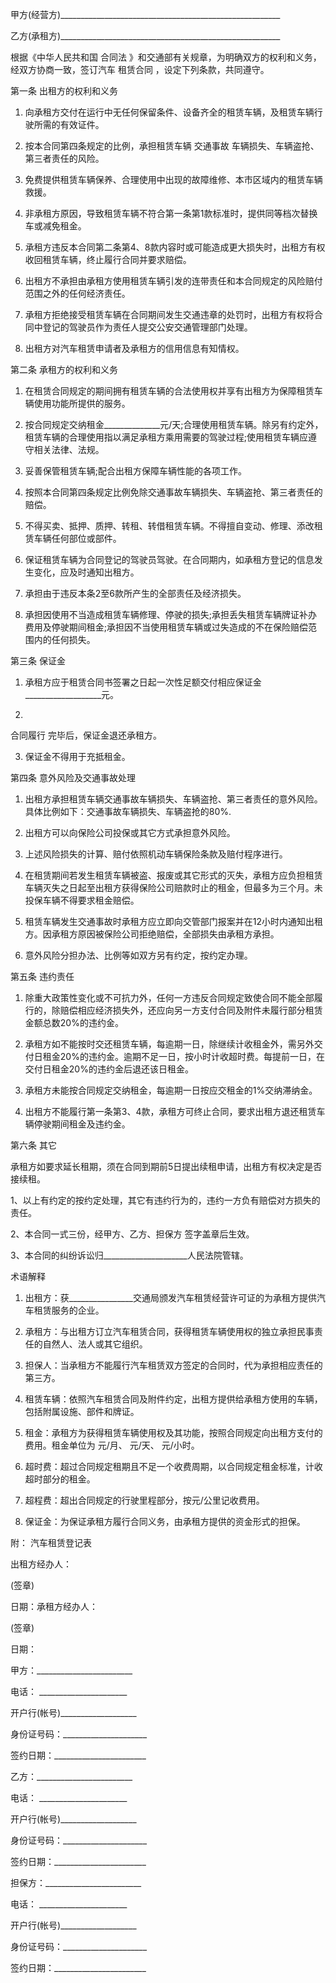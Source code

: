 
 


甲方(经营方)_______________________________________________________


乙方(承租方)_______________________________________________________


根据《中华人民共和国
合同法
》和交通部有关规章，为明确双方的权利和义务，经双方协商一致，签订汽车
租赁合同
，设定下列条款，共同遵守。


第一条 出租方的权利和义务


1. 向承租方交付在运行中无任何保留条件、设备齐全的租赁车辆，及租赁车辆行驶所需的有效证件。


2. 按本合同第四条规定的比例，承担租赁车辆
交通事故
车辆损失、车辆盗抢、第三者责任的风险。


3. 免费提供租赁车辆保养、合理使用中出现的故障维修、本市区域内的租赁车辆救援。


4. 非承租方原因，导致租赁车辆不符合第一条第1款标准时，提供同等档次替换车或减免租金。


5. 承租方违反本合同第二条第4、8款内容时或可能造成更大损失时，出租方有权收回租赁车辆，终止履行合同并要求赔偿。


6. 出租方不承担由承租方使用租赁车辆引发的连带责任和本合同规定的风险赔付范围之外的任何经济责任。


7. 承租方拒绝接受租赁车辆在合同期间发生交通违章的处罚时，出租方有权将合同中登记的驾驶员作为责任人提交公安交通管理部门处理。


8. 出租方对汽车租赁申请者及承租方的信用信息有知情权。


第二条 承租方的权利和义务


1. 在租赁合同规定的期间拥有租赁车辆的合法使用权并享有出租方为保障租赁车辆使用功能所提供的服务。


2. 按合同规定交纳租金______________元/天;合理使用租赁车辆。除另有约定外，租赁车辆的合理使用指以满足承租方乘用需要的驾驶过程;使用租赁车辆应遵守相关法律、法规。


3. 妥善保管租赁车辆;配合出租方保障车辆性能的各项工作。


4. 按照本合同第四条规定比例免除交通事故车辆损失、车辆盗抢、第三者责任的赔偿。


5. 不得买卖、抵押、质押、转租、转借租赁车辆。不得擅自变动、修理、添改租赁车辆任何部位或部件。


6. 保证租赁车辆为合同登记的驾驶员驾驶。在合同期内，如承租方登记的信息发生变化，应及时通知出租方。


7. 承担由于违反本条2至6款所产生的全部责任及经济损失。


8. 承担因使用不当造成租赁车辆修理、停驶的损失;承担丢失租赁车辆牌证补办费用及停驶期间租金;承担因不当使用租赁车辆或过失造成的不在保险赔偿范围内的任何损失。


第三条 保证金


1. 承租方应于租赁合同书签署之日起一次性足额交付相应保证金___________________元。


2. 
合同履行
完毕后，保证金退还承租方。


3. 保证金不得用于充抵租金。


第四条 意外风险及交通事故处理


1. 出租方承担租赁车辆交通事故车辆损失、车辆盗抢、第三者责任的意外风险。具体比例如下：交通事故车辆损失、车辆盗抢的80%.


2. 出租方可以向保险公司投保或其它方式承担意外风险。


3. 上述风险损失的计算、赔付依照机动车辆保险条款及赔付程序进行。


4. 在租赁期间若发生租赁车辆被盗、报废或其它形式的灭失，承租方应负担租赁车辆灭失之日起至出租方获得保险公司赔款时止的租金，但最多为三个月。未投保车辆不得要求租金赔偿。


5. 租赁车辆发生交通事故时承租方应立即向交管部门报案并在12小时内通知出租方。因承租方原因被保险公司拒绝赔偿，全部损失由承租方承担。


6. 意外风险分担办法、比例等如双方另有约定，按约定办理。


第五条 违约责任


1. 除重大政策性变化或不可抗力外，任何一方违反合同规定致使合同不能全部履行的，除赔偿相应经济损失外，还应向另一方支付合同及附件未履行部分租赁金额总数20%的违约金。


2. 承租方如不能按时交还租赁车辆，每逾期一日，除继续计收租金外，需另外交付日租金20%的违约金。逾期不足一日，按小时计收超时费。每提前一日，在交付日租金20%的违约金后退还该日租金。


3. 承租方未能按合同规定交纳租金，每逾期一日按应交租金的1%交纳滞纳金。


4. 出租方不能履行第一条第3、4款，承租方可终止合同，要求出租方退还租赁车辆停驶期间租金及违约金。


第六条 其它


承租方如要求延长租期，须在合同到期前5日提出续租申请，出租方有权决定是否接续租。


1、以上有约定的按约定处理，其它有违约行为的，违约一方负有赔偿对方损失的责任。


2、本合同一式三份，经甲方、乙方、担保方 签字盖章后生效。


3、本合同的纠纷诉讼归_____________________人民法院管辖。


术语解释


1. 出租方：获________________交通局颁发汽车租赁经营许可证的为承租方提供汽车租赁服务的企业。


2. 承租方：与出租方订立汽车租赁合同，获得租赁车辆使用权的独立承担民事责任的自然人、法人或其它组织。


3. 担保人：当承租方不能履行汽车租赁双方签定的合同时，代为承担相应责任的第三方。


4. 租赁车辆：依照汽车租赁合同及附件约定，出租方提供给承租方使用的车辆，包括附属设施、部件和牌证。


5. 租金：承租方为获得租赁车辆使用权及其功能，按照合同规定向出租方支付的费用。租金单位为 元/月、 元/天、 元/小时。


6. 超时费：超过合同规定租期且不足一个收费周期，以合同规定租金标准，计收超时部分的租金。


7. 超程费：超出合同规定的行驶里程部分，按元/公里记收费用。


8. 保证金：为保证承租方履行合同义务，由承租方提供的资金形式的担保。


附： 汽车租赁登记表


出租方经办人：


(签章)


日期：承租方经办人：


(签章)


日期：


甲方：________________________


电话： ______________________


开户行(帐号)___________________


身份证号码：_____________________


签约日期：_______________________


乙方：________________________


电话： ______________________


开户行(帐号)___________________


身份证号码：_____________________


签约日期：_______________________


担保方：________________________


电话： ______________________


开户行(帐号)___________________


身份证号码：_____________________


签约日期：_______________________
 


 

 
 
 
 
 
  


  
 

  


  


  
 
 
 
 

